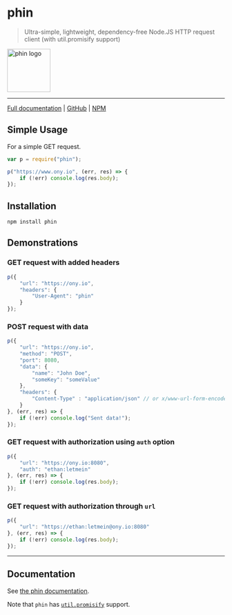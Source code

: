 # phin

> Ultra-simple, lightweight, dependency-free Node.JS HTTP request client (with util.promisify support)

<img src="http://i.imgur.com/SSBM2Pw.png" width="100" alt="phin logo"/>

---

[Full documentation](https://futuristiccake.github.io/phin/) | [GitHub](https://github.com/FuturisticCake/phin) | [NPM](https://www.npmjs.com/package/phin)

## Simple Usage
For a simple GET request.

```javascript
var p = require("phin");

p("https://www.ony.io", (err, res) => {
	if (!err) console.log(res.body);
});
```


## Installation

```
npm install phin
```


## Demonstrations

### GET request with added headers

```javascript
p({
	"url": "https://ony.io",
	"headers": {
		"User-Agent": "phin"
	}
});
```

### POST request with data

```javascript
p({
	"url": "https://ony.io",
	"method": "POST",
	"port": 8080,
	"data": {
		"name": "John Doe",
		"someKey": "someValue"
	},
	"headers": {
		"Content-Type" : "application/json" // or x/www-url-form-encoded if you want "data" encoded as a query string
	}
}, (err, res) => {
	if (!err) console.log("Sent data!");
});
```

### GET request with authorization using `auth` option

```javascript
p({
	"url": "https://ony.io:8080",
	"auth": "ethan:letmein"
}, (err, res) => {
	if (!err) console.log(res.body);
});
```

### GET request with authorization through `url`

```javascript
p({
	"url": "https://ethan:letmein@ony.io:8080"
}, (err, res) => {
	if (!err) console.log(res.body);
});
```


---

## Documentation

See [the phin documentation](https://futuristiccake.github.io/phin/).

Note that `phin` has [`util.promisify`](https://nodejs.org/dist/latest-v8.x/docs/api/util.html#util_util_promisify_original) support.